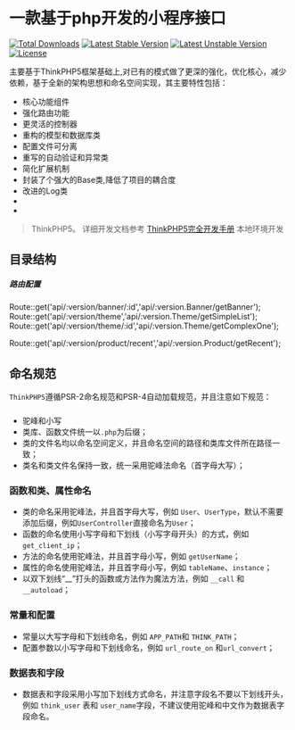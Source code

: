 一款基于php开发的小程序接口
=====================

[![Total Downloads](--)](00)
[![Latest Stable Version](--)](00)
[![Latest Unstable Version](--)](00)
[![License](https://poser.pugx.org/topthink/think/license)](https://packagist.org/packages/topthink/think)

主要基于ThinkPHP5框架基础上,对已有的模式做了更深的强化，优化核心，减少依赖，基于全新的架构思想和命名空间实现，其主要特性包括：


 + 核心功能组件
 + 强化路由功能
 + 更灵活的控制器
 + 重构的模型和数据库类
 + 配置文件可分离
 + 重写的自动验证和异常类
 + 简化扩展机制
 + 封装了个强大的Base类,降低了项目的耦合度
 + 改进的Log类
 +
 +

> ThinkPHP5。
详细开发文档参考 [ThinkPHP5完全开发手册](http://www.kancloud.cn/manual/thinkphp5)
本地环境开发
## 目录结构
##### 路由配置
Route::get('api/:version/banner/:id','api/:version.Banner/getBanner');
Route::get('api/:version/theme','api/:version.Theme/getSimpleList');
Route::get('api/:version/theme/:id','api/:version.Theme/getComplexOne');

Route::get('api/:version/product/recent','api/:version.Product/getRecent');



## 命名规范

`ThinkPHP5`遵循PSR-2命名规范和PSR-4自动加载规范，并且注意如下规范：

###

*   驼峰和小写
*   类库、函数文件统一以`.php`为后缀；
*   类的文件名均以命名空间定义，并且命名空间的路径和类库文件所在路径一致；
*   类名和类文件名保持一致，统一采用驼峰法命名（首字母大写）；

### 函数和类、属性命名
*   类的命名采用驼峰法，并且首字母大写，例如 `User`、`UserType`，默认不需要添加后缀，例如`UserController`直接命名为`User`；
*   函数的命名使用小写字母和下划线（小写字母开头）的方式，例如 `get_client_ip`；
*   方法的命名使用驼峰法，并且首字母小写，例如 `getUserName`；
*   属性的命名使用驼峰法，并且首字母小写，例如 `tableName`、`instance`；
*   以双下划线“__”打头的函数或方法作为魔法方法，例如 `__call` 和 `__autoload`；

### 常量和配置
*   常量以大写字母和下划线命名，例如 `APP_PATH`和 `THINK_PATH`；
*   配置参数以小写字母和下划线命名，例如 `url_route_on` 和`url_convert`；

### 数据表和字段
*   数据表和字段采用小写加下划线方式命名，并注意字段名不要以下划线开头，例如 `think_user` 表和 `user_name`字段，不建议使用驼峰和中文作为数据表字段命名。


